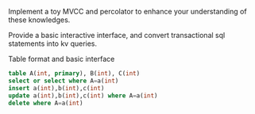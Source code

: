 Implement a toy MVCC and percolator to enhance your understanding of these knowledges.

Provide a basic interactive interface, and convert transactional sql statements into kv queries.

Table format and basic interface

```sql
table A(int, primary), B(int), C(int)
select or select where A=a(int)
insert a(int),b(int),c(int)
update a(int),b(int),c(int) where A=a(int)
delete where A=a(int)
```